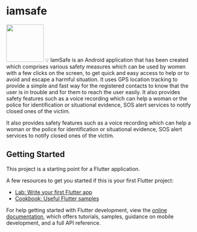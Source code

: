 # iamsafe


<img src="https://user-images.githubusercontent.com/107313553/231950751-6b333643-c059-468c-a41d-f6703cd64de3.png" width="100" height="100">
💡  IamSafe is an Android application that has been created which comprises various safety measures which can be used by women with a few clicks on the screen, to get quick and easy access to help or to avoid and escape a harmful situation. It uses GPS location tracking to provide a simple and fast way for the registered contacts to know that the user is in trouble and for them to reach the user easily. It also provides safety features such as a voice recording which can help a woman or the police for identification or situational evidence, SOS alert services to notify closed ones of the victim.

  It also provides safety features such as a voice recording which can help a woman or the police for identification or situational evidence, SOS alert services to notify closed ones of the victim.

## Getting Started

This project is a starting point for a Flutter application.

A few resources to get you started if this is your first Flutter project:

- [Lab: Write your first Flutter app](https://docs.flutter.dev/get-started/codelab)
- [Cookbook: Useful Flutter samples](https://docs.flutter.dev/cookbook)

For help getting started with Flutter development, view the
[online documentation](https://docs.flutter.dev/), which offers tutorials,
samples, guidance on mobile development, and a full API reference.
